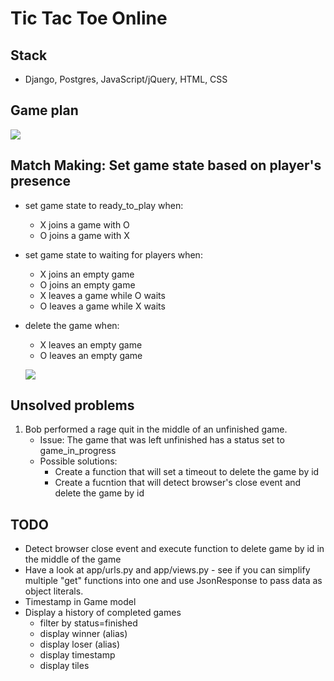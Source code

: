 # Tic Tac Toe Online

## Stack
- Django, Postgres, JavaScript/jQuery, HTML, CSS

## Game plan

![](http://i.imgur.com/6cyHqXu.png)

## Match Making: Set game state based on player's presence

- set game state to ready_to_play when:
    - X joins a game with O
    - O joins a game with X

- set game state to waiting for players when:
    - X joins an empty game
    - O joins an empty game
    - X leaves a game while O waits
    - O leaves a game while X waits

- delete the game when:
    - X leaves an empty game
    - O leaves an empty game

    ![](http://i.imgur.com/KsDcz0c.png)

## Unsolved problems
1.  Bob performed a rage quit in the middle of an unfinished game.
    - Issue: The game that was left unfinished has a status set to game_in_progress
    - Possible solutions: 
        - Create a function that will set a timeout to delete the game by id
        - Create a fucntion that will detect browser's close event and delete the game by id

## TODO
- Detect browser close event and execute function to delete game by id in the middle of the game
- Have a look at app/urls.py and app/views.py - see if you can simplify multiple "get" functions into one and use JsonResponse to pass data as object literals.
- Timestamp in Game model
- Display a history of completed games
    - filter by status=finished
    - display winner (alias)
    - display loser (alias)
    - display timestamp
    - display tiles